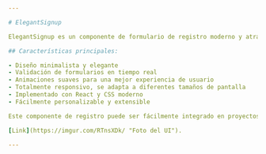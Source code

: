 ```yaml
---

# ElegantSignup

ElegantSignup es un componente de formulario de registro moderno y atractivo construido con React. Este proyecto demuestra la implementación de un formulario de registro de usuario con una interfaz de usuario limpia y responsiva.

## Características principales:

- Diseño minimalista y elegante
- Validación de formularios en tiempo real
- Animaciones suaves para una mejor experiencia de usuario
- Totalmente responsivo, se adapta a diferentes tamaños de pantalla
- Implementado con React y CSS moderno
- Fácilmente personalizable y extensible

Este componente de registro puede ser fácilmente integrado en proyectos web más grandes o utilizado como punto de partida para desarrollar formularios más complejos.

[Link](https://imgur.com/RTnsXDk/ "Foto del UI").

---
```

